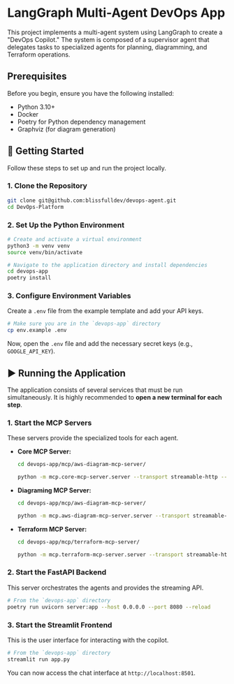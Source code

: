 # LangGraph Multi-Agent DevOps App

This project implements a multi-agent system using LangGraph to create a "DevOps Copilot." The system is composed of a supervisor agent that delegates tasks to specialized agents for planning, diagramming, and Terraform operations.

## Prerequisites

Before you begin, ensure you have the following installed:
- Python 3.10+
- Docker
- Poetry for Python dependency management
- Graphviz (for diagram generation)

## 🚀 Getting Started

Follow these steps to set up and run the project locally.

### 1. Clone the Repository
```bash
git clone git@github.com:blissfulldev/devops-agent.git
cd DevOps-Platform
```

### 2. Set Up the Python Environment
```bash
# Create and activate a virtual environment
python3 -m venv venv
source venv/bin/activate

# Navigate to the application directory and install dependencies
cd devops-app
poetry install
```

### 3. Configure Environment Variables
Create a `.env` file from the example template and add your API keys.
```bash
# Make sure you are in the `devops-app` directory
cp env.example .env
```
Now, open the `.env` file and add the necessary secret keys (e.g., `GOOGLE_API_KEY`).


## ▶️ Running the Application

The application consists of several services that must be run simultaneously. It is highly recommended to **open a new terminal for each step**.

### 1. Start the MCP Servers
These servers provide the specialized tools for each agent.

*   **Core MCP Server:**
    ```bash
    cd devops-app/mcp/aws-diagram-mcp-server/
    ```
    ```bash
    python -m mcp.core-mcp-server.server --transport streamable-http --host 0.0.0.0 --port 8000
    ```
*   **Diagraming MCP Server:**
    ```bash
    cd devops-app/mcp/aws-diagram-mcp-server/
    ```
    ```bash
    python -m mcp.aws-diagram-mcp-server.server --transport streamable-http --host 0.0.0.0 --port 8001
    ```
*   **Terraform MCP Server:**
    ```bash
    cd devops-app/mcp/terraform-mcp-server/
    ```

    ```bash
    python -m mcp.terraform-mcp-server.server --transport streamable-http --host 0.0.0.0 --port 8002
    ```

### 2. Start the FastAPI Backend
This server orchestrates the agents and provides the streaming API.
```bash
# From the `devops-app` directory
poetry run uvicorn server:app --host 0.0.0.0 --port 8080 --reload
```

### 3. Start the Streamlit Frontend
This is the user interface for interacting with the copilot.
```bash
# From the `devops-app` directory
streamlit run app.py
```
You can now access the chat interface at `http://localhost:8501`.
